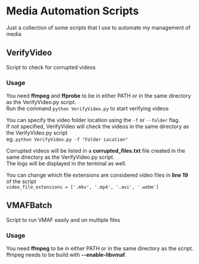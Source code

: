 # Media Automation Scripts
Just a collection of some scripts that I use to automate my management of media

## VerifyVideo
Script to check for corrupted videos

### Usage
You need **ffmpeg** and **ffprobe** to be in either PATH or in the same directory as the VerifyVideo.py script.\
Run the command `python VerifyVideo.py` to start verifying videos

You can specify the video folder location using the `-f` or `--folder` flag.\
If not specified, VerifyVideo will check the videos in the same directory as the VerifyVideo.py script\
eg. `python VerifyVideo.py -f "Folder Location"`

Corrupted videos will be listed in a **corrupted_files.txt** file created in the same directory as the VerifyVideo.py script.\
The logs will be displayed in the terminal as well.

You can change which file extensions are considered video files in **line 19** of the script\
`video_file_extensions = ['.mkv', '.mp4', '.avi', '.webm']`

## VMAFBatch
Script to run VMAF easily and on multiple files

### Usage
You need **ffmpeg** to be in either PATH or in the same directory as the script. ffmpeg needs to be build with **--enable-libvmaf**.
